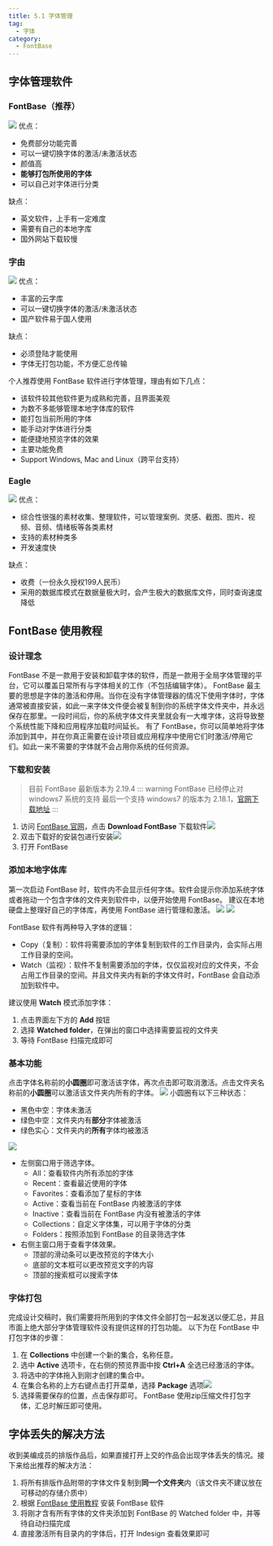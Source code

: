 ```yaml
---
title: 5.1 字体管理
tag:
  - 字体
category:
  - FontBase
---
```


## 字体管理软件

### FontBase（推荐）
![](../assets/image/Pastedimage20230422020529.jpg)
优点：
- 免费部分功能完善
- 可以一键切换字体的激活/未激活状态
- 颜值高
- **能够打包所使用的字体**
- 可以自己对字体进行分类

缺点：
- 英文软件，上手有一定难度
- 需要有自己的本地字库
- 国外网站下载较慢

### 字由
![](../assets/image/Pastedimage20230422020549.jpg)
优点：
- 丰富的云字库
- 可以一键切换字体的激活/未激活状态
- 国产软件易于国人使用

缺点：
- 必须登陆才能使用
- 字体无打包功能，不方便汇总传输

个人推荐使用 FontBase 软件进行字体管理，理由有如下几点：
- 该软件较其他软件更为成熟和完善，且界面美观
- 为数不多能够管理本地字体库的软件
- 能打包当前所用的字体
- 能手动对字体进行分类
- 能便捷地预览字体的效果
- 主要功能免费
- Support Windows, Mac and Linux（跨平台支持）

### Eagle
![](../assets/image/Pastedimage20230422020507.jpg)
优点：
- 综合性很强的素材收集、整理软件，可以管理案例、灵感、截图、图片、视频、音频、情绪板等各类素材
- 支持的素材种类多
- 开发速度快

缺点：
- 收费（一份永久授权199人民币）
- 采用的数据库模式在数据量极大时，会产生极大的数据库文件，同时查询速度降低

## FontBase 使用教程
### 设计理念
FontBase 不是一款用于安装和卸载字体的软件，而是一款用于全局字体管理的平台，它可以覆盖日常所有与字体相关的工作（不包括编辑字体）。
FontBase 最主要的思想是字体的激活和停用。当你在没有字体管理器的情况下使用字体时，字体通常被直接安装，如此一来字体文件便会被复制到你的系统字体文件夹中，并永远保存在那里。一段时间后，你的系统字体文件夹里就会有一大堆字体，这将导致整个系统性能下降和应用程序加载时间延长。
有了 FontBase，你可以简单地将字体添加到其中，并在你真正需要在设计项目或应用程序中使用它们时激活/停用它们。如此一来不需要的字体就不会占用你系统的任何资源。

### 下载和安装
> 目前 FontBase 最新版本为 2.19.4
::: warning FontBase 已经停止对 windows7 系统的支持
最后一个支持 windows7 的版本为 2.18.1，[官网下载地址](https://releases.fontba.se/win/FontBase-2.18.1.exe)
:::
1. 访问 [FontBase 官网](https://fontba.se/)，点击 **Download FontBase** 下载软件![](../assets/image/Pastedimage20230422021442.jpg)
2. 双击下载好的安装包进行安装![](../assets/image/Pastedimage20230422131627.jpg)
3. 打开 FontBase

### 添加本地字体库
第一次启动 FontBase 时，软件内不会显示任何字体。软件会提示你添加系统字体或者拖动一个包含字体的文件夹到软件中，以便开始使用 FontBase。
建议在本地硬盘上整理好自己的字体库，再使用 FontBase 进行管理和激活。
![](../assets/image/Pastedimage20230429223054.jpg)
![](../assets/image/Pastedimage20230429223107.jpg)

FontBase 软件有两种导入字体的逻辑：
- Copy（复制）：软件将需要添加的字体复制到软件的工作目录内，会实际占用工作目录的空间。
- Watch（监视）：软件不复制需要添加的字体，仅仅监视对应的文件夹，不会占用工作目录的空间。并且文件夹内有新的字体文件时，FontBase 会自动添加到软件中。

建议使用 **Watch** 模式添加字体：
1. 点击界面左下方的 **Add** 按钮
2. 选择 **Watched folder**，在弹出的窗口中选择需要监视的文件夹
3. 等待 FontBase 扫描完成即可

### 基本功能
点击字体名称前的**小圆圈**即可激活该字体，再次点击即可取消激活。点击文件夹名称前的**小圆圈**可以激活该文件夹内所有的字体。
![](../assets/image/5.1-1700360031353.jpeg)
小圆圈有以下三种状态：
- 黑色中空：字体未激活
- 绿色中空：文件夹内有**部分**字体被激活
- 绿色实心：文件夹内的**所有**字体均被激活

![](../assets/image/Pastedimage20230422132112.jpg)

- 左侧窗口用于筛选字体。
    - All：查看软件内所有添加的字体
    - Recent：查看最近使用的字体
    - Favorites：查看添加了星标的字体
    - Active：查看当前在 FontBase 内被激活的字体
    - Inactive：查看当前在 FontBase 内没有被激活的字体
    - Collections：自定义字体集，可以用于字体的分类
    - Folders：按照添加到 FontBase 的目录筛选字体
- 右侧主窗口用于查看字体效果。
    - 顶部的滑动条可以更改预览的字体大小
    - 底部的文本框可以更改预览文字的内容
    - 顶部的搜索框可以搜索字体

### 字体打包
完成设计交稿时，我们需要将所用到的字体文件全部打包一起发送以便汇总，并且市面上绝大部分字体管理软件没有提供这样的打包功能。
以下为在 FontBase 中打包字体的步骤：
1. 在 **Collections** 中创建一个新的集合，名称任意。
2. 选中 **Active** 选项卡，在右侧的预览界面中按 **Ctrl+A** 全选已经激活的字体。
3. 将选中的字体拖入到刚才创建的集合中。
4. 在集合名称的上方右键点击打开菜单，选择 **Package** 选项![](../assets/image/Pastedimage20230429225118.jpg)
5. 选择需要保存的位置，点击保存即可。
FontBase 使用zip压缩文件打包字体，汇总时解压即可使用。


## 字体丢失的解决方法

收到美编成员的排版作品后，如果直接打开上交的作品会出现字体丢失的情况。接下来给出推荐的解决方法：

1. 将所有排版作品附带的字体文件复制到**同一个文件夹**内（该文件夹不建议放在可移动的存储介质中）
2. 根据 [FontBase 使用教程](#fontbase-使用教程) 安装 FontBase 软件
3. 将刚才含有所有字体的文件夹添加到 FontBase 的 Watched folder 中，并等待自动扫描完成
4. 直接激活所有目录内的字体后，打开 Indesign 查看效果即可